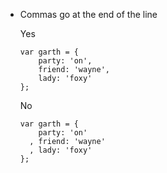 - Commas go at the end of the line

    Yes

    ```
    var garth = {
        party: 'on',
        friend: 'wayne',
        lady: 'foxy'
    };
    ```

    No

    ```
    var garth = {
        party: 'on'
      , friend: 'wayne'
      , lady: 'foxy'
    };
    ```
